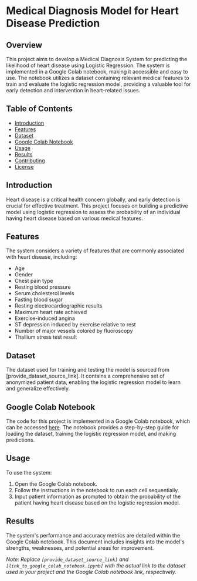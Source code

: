 # Medical Diagnosis Model for Heart Disease Prediction

## Overview

This project aims to develop a Medical Diagnosis System for predicting the likelihood of heart disease using Logistic Regression. The system is implemented in a Google Colab notebook, making it accessible and easy to use. The notebook utilizes a dataset containing relevant medical features to train and evaluate the logistic regression model, providing a valuable tool for early detection and intervention in heart-related issues.

## Table of Contents

- [Introduction](#introduction)
- [Features](#features)
- [Dataset](#dataset)
- [Google Colab Notebook](#google-colab-notebook)
- [Usage](#usage)
- [Results](#results)
- [Contributing](#contributing)
- [License](#license)

## Introduction

Heart disease is a critical health concern globally, and early detection is crucial for effective treatment. This project focuses on building a predictive model using logistic regression to assess the probability of an individual having heart disease based on various medical features.

## Features

The system considers a variety of features that are commonly associated with heart disease, including:

- Age
- Gender
- Chest pain type
- Resting blood pressure
- Serum cholesterol levels
- Fasting blood sugar
- Resting electrocardiographic results
- Maximum heart rate achieved
- Exercise-induced angina
- ST depression induced by exercise relative to rest
- Number of major vessels colored by fluoroscopy
- Thallium stress test result

## Dataset

The dataset used for training and testing the model is sourced from [provide_dataset_source_link]. It contains a comprehensive set of anonymized patient data, enabling the logistic regression model to learn and generalize effectively.

## Google Colab Notebook

The code for this project is implemented in a Google Colab notebook, which can be accessed [here](https://github.com/PARTHXT1022/Medical-Diagnostics-Model-for-Heart-Disease-Prediction-/blob/main/Medical_Diagnosis_Mini_Project.ipynb). The notebook provides a step-by-step guide for loading the dataset, training the logistic regression model, and making predictions.

## Usage

To use the system:

1. Open the Google Colab notebook.
2. Follow the instructions in the notebook to run each cell sequentially.
3. Input patient information as prompted to obtain the probability of the patient having heart disease based on the logistic regression model.

## Results

The system's performance and accuracy metrics are detailed within the Google Colab notebook. This document includes insights into the model's strengths, weaknesses, and potential areas for improvement.


*Note: Replace `[provide_dataset_source_link]` and `[link_to_google_colab_notebook.ipynb]` with the actual link to the dataset used in your project and the Google Colab notebook link, respectively.*